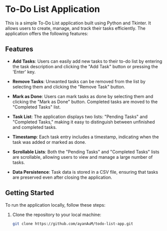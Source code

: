 # To-Do List Application

This is a simple To-Do List application built using Python and Tkinter. It allows users to create, manage, and track their tasks efficiently. The application offers the following features:

## Features

- **Add Tasks**: Users can easily add new tasks to their to-do list by entering the task description and clicking the "Add Task" button or pressing the 'Enter' key.

- **Remove Tasks**: Unwanted tasks can be removed from the list by selecting them and clicking the "Remove Task" button.

- **Mark as Done**: Users can mark tasks as done by selecting them and clicking the "Mark as Done" button. Completed tasks are moved to the "Completed Tasks" list.

- **Task List**: The application displays two lists: "Pending Tasks" and "Completed Tasks," making it easy to distinguish between unfinished and completed tasks.

- **Timestamp**: Each task entry includes a timestamp, indicating when the task was added or marked as done.

- **Scrollable Lists**: Both the "Pending Tasks" and "Completed Tasks" lists are scrollable, allowing users to view and manage a large number of tasks.

- **Data Persistence**: Task data is stored in a CSV file, ensuring that tasks are preserved even after closing the application.

## Getting Started

To run the application locally, follow these steps:

1. Clone the repository to your local machine:

   ```bash
   git clone https://github.com/ayanAuM/todo-list-app.git

